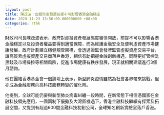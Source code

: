 ```yaml
---
layout: post
title: 陳茂波：虛擬資產發展前提不可影響香港金融穩定
date: 2020-11-23 13:56:09.000000000 +08:00
categories: rthk
---
```


財政司司長陳茂波表示，政府對虛擬資產發展態度審慎開放，前提不可以影響香港金融穩定以及投資者權益要得到適當保障，而為維護金融安全及便利虛資產市場健康發展，政府計劃建立穩健規管架構，會透過證監會發牌監管虛擬資產交易平台，讓高質素虛擬資產交易商落戶香港，相信有助把握金融創新機遇，同時更好管控洗黑錢及市場操控等相關風險，促進市場健康有秩序發展，現正就相關建議進行3個月諮詢。

他在團結香港基金會一個論壇上表示，新型肺炎疫情雖然為社會各界帶來挑戰，但亦成為金融服務向高科技服務轉變的催化劑。

他提到，全球可能仍要與新型肺炎病毒糾纏一段時間，在新常態下相信憑國家在金融科技領先應用，一國兩制下優勢及大灣區機遇下，香港金融科技繼續有探索及拓展空間，又提到有超過600間金融科技初創公司，全球知名創新實驗室落戶香港。
